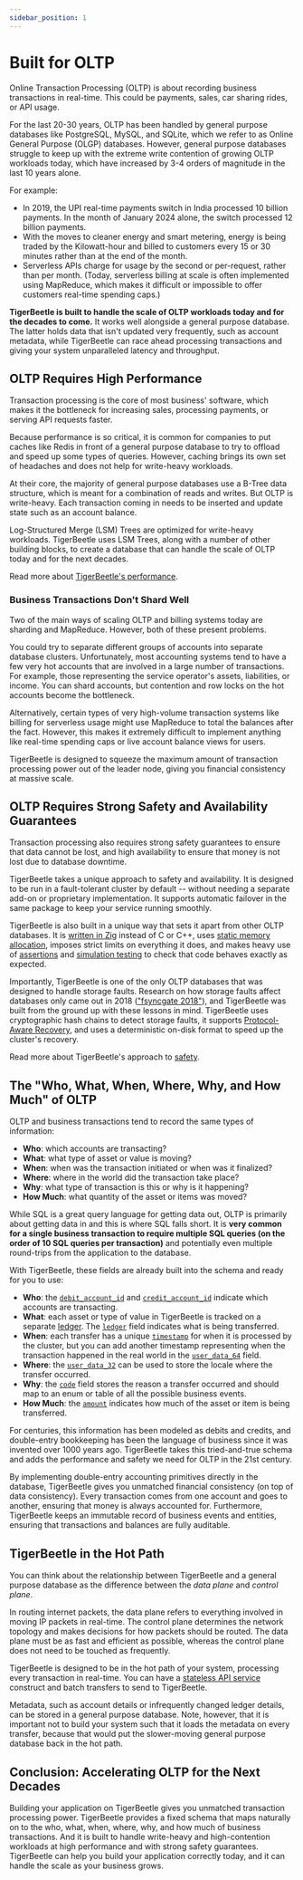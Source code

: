 ```yaml
---
sidebar_position: 1
---
```


# Built for OLTP

Online Transaction Processing (OLTP) is about recording business transactions in real-time. This
could be payments, sales, car sharing rides, or API usage.

For the last 20-30 years, OLTP has been handled by general purpose databases like PostgreSQL, MySQL,
and SQLite, which we refer to as Online General Purpose (OLGP) databases. However, general purpose
databases struggle to keep up with the extreme write contention of growing OLTP workloads today,
which have increased by 3-4 orders of magnitude in the last 10 years alone.

For example:

- In 2019, the UPI real-time payments switch in India processed 10 billion payments. In the month of
  January 2024 alone, the switch processed 12 billion payments.
- With the moves to cleaner energy and smart metering, energy is being traded by the Kilowatt-hour
  and billed to customers every 15 or 30 minutes rather than at the end of the month.
- Serverless APIs charge for usage by the second or per-request, rather than per month. (Today,
  serverless billing at scale is often implemented using MapReduce, which makes it difficult or
  impossible to offer customers real-time spending caps.)

**TigerBeetle is built to handle the scale of OLTP workloads today and for the decades to come.** It
works well alongside a general purpose database. The latter holds data that isn't updated very
frequently, such as account metadata, while TigerBeetle can race ahead processing transactions and
giving your system unparalleled latency and throughput.

## OLTP Requires High Performance

Transaction processing is the core of most business' software, which makes it the bottleneck for
increasing sales, processing payments, or serving API requests faster.

Because performance is so critical, it is common for companies to put caches like Redis in front of
a general purpose database to try to offload and speed up some types of queries. However, caching
brings its own set of headaches and does not help for write-heavy workloads.

At their core, the majority of general purpose databases use a B-Tree data structure, which is meant
for a combination of reads and writes. But OLTP is write-heavy. Each transaction coming in needs to
be inserted and update state such as an account balance.

Log-Structured Merge (LSM) Trees are optimized for write-heavy workloads. TigerBeetle uses LSM
Trees, along with a number of other building blocks, to create a database that can handle the scale
of OLTP today and for the next decades.

Read more about [TigerBeetle's performance](./performance.md).

### Business Transactions Don't Shard Well

Two of the main ways of scaling OLTP and billing systems today are sharding and MapReduce. However,
both of these present problems.

You could try to separate different groups of accounts into separate database clusters.
Unfortunately, most accounting systems tend to have a few very hot accounts that are involved in a
large number of transactions. For example, those representing the service operator's assets,
liabilities, or income. You can shard accounts, but contention and row locks on the hot accounts
become the bottleneck.

Alternatively, certain types of very high-volume transaction systems like billing for serverless
usage might use MapReduce to total the balances after the fact. However, this makes it extremely
difficult to implement anything like real-time spending caps or live account balance views for
users.

TigerBeetle is designed to squeeze the maximum amount of transaction processing power out of the
leader node, giving you financial consistency at massive scale.

## OLTP Requires Strong Safety and Availability Guarantees

Transaction processing also requires strong safety guarantees to ensure that data cannot be lost,
and high availability to ensure that money is not lost due to database downtime.

TigerBeetle takes a unique approach to safety and availability. It is designed to be run in a
fault-tolerant cluster by default -- without needing a separate add-on or proprietary
implementation. It supports automatic failover in the same package to keep your service running
smoothly.

TigerBeetle is also built in a unique way that sets it apart from other OLTP databases. It is
[written in Zig](./zig.md) instead of C or C++, uses
[static memory allocation](https://tigerbeetle.com/blog/a-database-without-dynamic-memory), imposes
strict limits on everything it does, and makes heavy use of
[assertions](https://tigerbeetle.com/blog/2023-12-27-it-takes-two-to-contract) and
[simulation testing](https://tigerbeetle.com/blog/2023-07-06-simulation-testing-for-liveness) to
check that code behaves exactly as expected.

Importantly, TigerBeetle is one of the only OLTP databases that was designed to handle storage
faults. Research on how storage faults affect databases only came out in 2018
(["fsyncgate 2018"](https://danluu.com/fsyncgate/)), and TigerBeetle was built from the ground up
with these lessons in mind. TigerBeetle uses cryptographic hash chains to detect storage faults, it
supports [Protocol-Aware Recovery](https://www.usenix.org/conference/fast18/presentation/alagappan),
and uses a deterministic on-disk format to speed up the cluster's recovery.

Read more about TigerBeetle's approach to [safety](./safety.md).

## The "Who, What, When, Where, Why, and How Much" of OLTP

OLTP and business transactions tend to record the same types of information:

- **Who**: which accounts are transacting?
- **What**: what type of asset or value is moving?
- **When**: when was the transaction initiated or when was it finalized?
- **Where**: where in the world did the transaction take place?
- **Why**: what type of transaction is this or why is it happening?
- **How Much**: what quantity of the asset or items was moved?

While SQL is a great query language for getting data out, OLTP is primarily about getting data in
and this is where SQL falls short. It is **very common for a single business transaction to require
multiple SQL queries (on the order of 10 SQL queries per transaction)** and potentially even
multiple round-trips from the application to the database.

With TigerBeetle, these fields are already built into the schema and ready for you to use:

- **Who**: the [`debit_account_id`](../reference/transfers.md#debit_account_id) and
  [`credit_account_id`](../reference/transfers.md#credit_account_id) indicate which accounts are
  transacting.
- **What**: each asset or type of value in TigerBeetle is tracked on a separate
  [ledger](../develop/data-modeling.md#ledgers). The [`ledger`](../reference/transfers.md#ledger)
  field indicates what is being transferred.
- **When**: each transfer has a unique [`timestamp`](../reference/transfers.md#timestamp) for when
  it is processed by the cluster, but you can add another timestamp representing when the
  transaction happened in the real world in the
  [`user_data_64`](../reference/transfers.md#user_data_64) field.
- **Where**: the [`user_data_32`](../reference/transfers.md#user_data_32) can be used to store the
  locale where the transfer occurred.
- **Why**: the [`code`](../reference/transfers.md#code) field stores the reason a transfer occurred
  and should map to an enum or table of all the possible business events.
- **How Much**: the [`amount`](../reference/transfers.md#amount) indicates how much of the asset or
  item is being transferred.

For centuries, this information has been modeled as debits and credits, and double-entry bookkeeping
has been the language of business since it was invented over 1000 years ago. TigerBeetle takes this
tried-and-true schema and adds the performance and safety we need for OLTP in the 21st century.

By implementing double-entry accounting primitives directly in the database, TigerBeetle gives you
unmatched financial consistency (on top of data consistency). Every transaction comes from one
account and goes to another, ensuring that money is always accounted for. Furthermore, TigerBeetle
keeps an immutable record of business events and entities, ensuring that transactions and balances
are fully auditable.

## TigerBeetle in the Hot Path

You can think about the relationship between TigerBeetle and a general purpose database as the
difference between the _data plane_ and _control plane_.

In routing internet packets, the data plane refers to everything involved in moving IP packets in
real-time. The control plane determines the network topology and makes decisions for how packets
should be routed. The data plane must be as fast and efficient as possible, whereas the control
plane does not need to be touched as frequently.

TigerBeetle is designed to be in the hot path of your system, processing every transaction in
real-time. You can have a
[stateless API service](../develop/client-requests.md#example-api-layer-architecture) construct and
batch transfers to send to TigerBeetle.

Metadata, such as account details or infrequently changed ledger details, can be stored in a general
purpose database. Note, however, that it is important not to build your system such that it loads
the metadata on every transfer, because that would put the slower-moving general purpose database
back in the hot path.

## Conclusion: Accelerating OLTP for the Next Decades

Building your application on TigerBeetle gives you unmatched transaction processing power.
TigerBeetle provides a fixed schema that maps naturally on to the who, what, when, where, why, and
how much of business transactions. And it is built to handle write-heavy and high-contention
workloads at high performance and with strong safety guarantees. TigerBeetle can help you build your
application correctly today, and it can handle the scale as your business grows.
